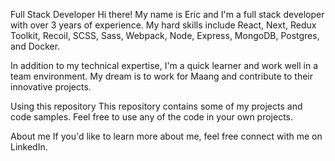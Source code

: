 Full Stack Developer
Hi there! My name is Eric and I'm a full stack developer with over 3 years of experience. My hard skills include React, Next, Redux Toolkit, Recoil, SCSS, Sass, Webpack, Node, Express, MongoDB, Postgres, and Docker.

In addition to my technical expertise, I'm a quick learner and work well in a team environment. My dream is to work for Maang and contribute to their innovative projects.

Using this repository
This repository contains some of my projects and code samples. Feel free to use any of the code in your own projects.

About me
If you'd like to learn more about me, feel free connect with me on LinkedIn.
